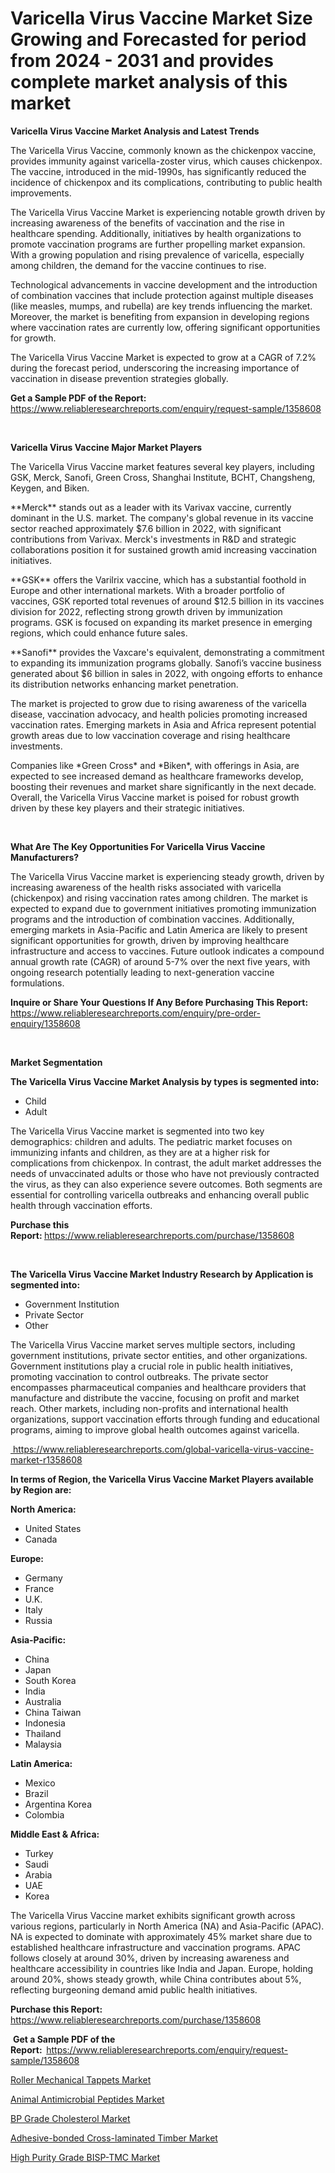 <p><h1>Varicella Virus Vaccine Market Size Growing and Forecasted for period from 2024 - 2031 and provides complete market analysis of this market</h1></p><p><strong>Varicella Virus Vaccine Market Analysis and Latest Trends</strong></p>
<p><p>The Varicella Virus Vaccine, commonly known as the chickenpox vaccine, provides immunity against varicella-zoster virus, which causes chickenpox. The vaccine, introduced in the mid-1990s, has significantly reduced the incidence of chickenpox and its complications, contributing to public health improvements.</p><p>The Varicella Virus Vaccine Market is experiencing notable growth driven by increasing awareness of the benefits of vaccination and the rise in healthcare spending. Additionally, initiatives by health organizations to promote vaccination programs are further propelling market expansion. With a growing population and rising prevalence of varicella, especially among children, the demand for the vaccine continues to rise.</p><p>Technological advancements in vaccine development and the introduction of combination vaccines that include protection against multiple diseases (like measles, mumps, and rubella) are key trends influencing the market. Moreover, the market is benefiting from expansion in developing regions where vaccination rates are currently low, offering significant opportunities for growth.</p><p>The Varicella Virus Vaccine Market is expected to grow at a CAGR of 7.2% during the forecast period, underscoring the increasing importance of vaccination in disease prevention strategies globally.</p></p>
<p><strong>Get a Sample PDF of the Report:&nbsp;</strong> <a href="https://www.reliableresearchreports.com/enquiry/request-sample/1358608?utm_campaign=1477&utm_medium=2&utm_source=Github&utm_content=ia&utm_term=11102024&utm_id=varicella-virus-vaccine">https://www.reliableresearchreports.com/enquiry/request-sample/1358608</a></p>
<p>&nbsp;</p>
<p><strong>Varicella Virus Vaccine Major Market Players</strong></p>
<p><p>The Varicella Virus Vaccine market features several key players, including GSK, Merck, Sanofi, Green Cross, Shanghai Institute, BCHT, Changsheng, Keygen, and Biken. </p><p>**Merck** stands out as a leader with its Varivax vaccine, currently dominant in the U.S. market. The company's global revenue in its vaccine sector reached approximately $7.6 billion in 2022, with significant contributions from Varivax. Merck's investments in R&D and strategic collaborations position it for sustained growth amid increasing vaccination initiatives.</p><p>**GSK** offers the Varilrix vaccine, which has a substantial foothold in Europe and other international markets. With a broader portfolio of vaccines, GSK reported total revenues of around $12.5 billion in its vaccines division for 2022, reflecting strong growth driven by immunization programs. GSK is focused on expanding its market presence in emerging regions, which could enhance future sales.</p><p>**Sanofi** provides the Vaxcare's equivalent, demonstrating a commitment to expanding its immunization programs globally. Sanofi’s vaccine business generated about $6 billion in sales in 2022, with ongoing efforts to enhance its distribution networks enhancing market penetration.</p><p>The market is projected to grow due to rising awareness of the varicella disease, vaccination advocacy, and health policies promoting increased vaccination rates. Emerging markets in Asia and Africa represent potential growth areas due to low vaccination coverage and rising healthcare investments. </p><p>Companies like *Green Cross* and *Biken*, with offerings in Asia, are expected to see increased demand as healthcare frameworks develop, boosting their revenues and market share significantly in the next decade. Overall, the Varicella Virus Vaccine market is poised for robust growth driven by these key players and their strategic initiatives.</p></p>
<p>&nbsp;</p>
<p><strong>What Are The Key Opportunities For Varicella Virus Vaccine Manufacturers?</strong></p>
<p><p>The Varicella Virus Vaccine market is experiencing steady growth, driven by increasing awareness of the health risks associated with varicella (chickenpox) and rising vaccination rates among children. The market is expected to expand due to government initiatives promoting immunization programs and the introduction of combination vaccines. Additionally, emerging markets in Asia-Pacific and Latin America are likely to present significant opportunities for growth, driven by improving healthcare infrastructure and access to vaccines. Future outlook indicates a compound annual growth rate (CAGR) of around 5-7% over the next five years, with ongoing research potentially leading to next-generation vaccine formulations.</p></p>
<p><strong>Inquire or Share Your Questions If Any Before Purchasing This Report:</strong> <a href="https://www.reliableresearchreports.com/enquiry/pre-order-enquiry/1358608?utm_campaign=1477&utm_medium=2&utm_source=Github&utm_content=ia&utm_term=11102024&utm_id=varicella-virus-vaccine">https://www.reliableresearchreports.com/enquiry/pre-order-enquiry/1358608</a></p>
<p>&nbsp;</p>
<p><strong>Market Segmentation</strong></p>
<p><strong>The Varicella Virus Vaccine Market Analysis by types is segmented into:</strong></p>
<p><ul><li>Child</li><li>Adult</li></ul></p>
<p><p>The Varicella Virus Vaccine market is segmented into two key demographics: children and adults. The pediatric market focuses on immunizing infants and children, as they are at a higher risk for complications from chickenpox. In contrast, the adult market addresses the needs of unvaccinated adults or those who have not previously contracted the virus, as they can also experience severe outcomes. Both segments are essential for controlling varicella outbreaks and enhancing overall public health through vaccination efforts.</p></p>
<p><strong>Purchase this Report:&nbsp;</strong><a href="https://www.reliableresearchreports.com/purchase/1358608?utm_campaign=1477&utm_medium=2&utm_source=Github&utm_content=ia&utm_term=11102024&utm_id=varicella-virus-vaccine">https://www.reliableresearchreports.com/purchase/1358608</a></p>
<p>&nbsp;</p>
<p><strong>The Varicella Virus Vaccine Market Industry Research by Application is segmented into:</strong></p>
<p><ul><li>Government Institution</li><li>Private Sector</li><li>Other</li></ul></p>
<p><p>The Varicella Virus Vaccine market serves multiple sectors, including government institutions, private sector entities, and other organizations. Government institutions play a crucial role in public health initiatives, promoting vaccination to control outbreaks. The private sector encompasses pharmaceutical companies and healthcare providers that manufacture and distribute the vaccine, focusing on profit and market reach. Other markets, including non-profits and international health organizations, support vaccination efforts through funding and educational programs, aiming to improve global health outcomes against varicella.</p></p>
<p><a href="https://www.reliableresearchreports.com/global-varicella-virus-vaccine-market-r1358608?utm_campaign=1477&utm_medium=2&utm_source=Github&utm_content=ia&utm_term=11102024&utm_id=varicella-virus-vaccine">&nbsp;https://www.reliableresearchreports.com/global-varicella-virus-vaccine-market-r1358608</a></p>
<p><strong>In terms of Region, the Varicella Virus Vaccine Market Players available by Region are:</strong></p>
<p>
    <p> <strong> North America: </strong>
        <ul>
            <li>United States</li>
            <li>Canada</li>
        </ul>
        </p> 
    <p> <strong> Europe: </strong>
        <ul>
            <li>Germany</li>
            <li>France</li>
            <li>U.K.</li>
            <li>Italy</li>
            <li>Russia</li>
        </ul>
        </p> 
    <p> <strong> Asia-Pacific: </strong>
        <ul>
            <li>China</li>
            <li>Japan</li>
            <li>South Korea</li>
            <li>India</li>
            <li>Australia</li>
            <li>China Taiwan</li>
            <li>Indonesia</li>
            <li>Thailand</li>
            <li>Malaysia</li>
        </ul>
        </p> 
    <p> <strong> Latin America: </strong>
        <ul>
            <li>Mexico</li>
            <li>Brazil</li>
            <li>Argentina Korea</li>
            <li>Colombia</li>
        </ul>
        </p> 
    <p> <strong> Middle East & Africa: </strong>
        <ul>
            <li>Turkey</li>
            <li>Saudi</li>
            <li>Arabia</li>
            <li>UAE</li>
            <li>Korea</li>
        </ul>
    </p>
    </p>
<p><p>The Varicella Virus Vaccine market exhibits significant growth across various regions, particularly in North America (NA) and Asia-Pacific (APAC). NA is expected to dominate with approximately 45% market share due to established healthcare infrastructure and vaccination programs. APAC follows closely at around 30%, driven by increasing awareness and healthcare accessibility in countries like India and Japan. Europe, holding around 20%, shows steady growth, while China contributes about 5%, reflecting burgeoning demand amid public health initiatives.</p></p>
<p><strong>Purchase this Report: </strong><a href="https://www.reliableresearchreports.com/purchase/1358608?utm_campaign=1477&utm_medium=2&utm_source=Github&utm_content=ia&utm_term=11102024&utm_id=varicella-virus-vaccine">https://www.reliableresearchreports.com/purchase/1358608</a></p>
<p>&nbsp;<strong>Get a Sample PDF of the Report:&nbsp;&nbsp;</strong><a href="https://www.reliableresearchreports.com/enquiry/request-sample/1358608?utm_campaign=1477&utm_medium=2&utm_source=Github&utm_content=ia&utm_term=11102024&utm_id=varicella-virus-vaccine">https://www.reliableresearchreports.com/enquiry/request-sample/1358608</a></p>
<p><strong></strong></p>
<p><p><a href="https://www.linkedin.com/pulse/roller-mechanical-tappets-industry-sector-market-dynamics-kgxrc?utm_campaign=1477&utm_medium=2&utm_source=Github&utm_content=ia&utm_term=11102024&utm_id=varicella-virus-vaccine">Roller Mechanical Tappets Market</a></p><p><a href="https://www.linkedin.com/pulse/influencing-factors-animal-antimicrobial-peptides-market-insights-cy9fc?utm_campaign=1477&utm_medium=2&utm_source=Github&utm_content=ia&utm_term=11102024&utm_id=varicella-virus-vaccine">Animal Antimicrobial Peptides Market</a></p><p><a href="https://www.linkedin.com/pulse/driving-forces-global-bp-grade-cholesterol-market-trends-applications-jmegc?utm_campaign=1477&utm_medium=2&utm_source=Github&utm_content=ia&utm_term=11102024&utm_id=varicella-virus-vaccine">BP Grade Cholesterol Market</a></p><p><a href="https://www.linkedin.com/pulse/global-adhesive-bonded-cross-laminated-timber-market-projected-awnnc?utm_campaign=1477&utm_medium=2&utm_source=Github&utm_content=ia&utm_term=11102024&utm_id=varicella-virus-vaccine">Adhesive-bonded Cross-laminated Timber Market</a></p><p><a href="https://www.linkedin.com/pulse/high-purity-grade-bisp-tmc-market-size-share-growth-analysis-type-xg64c?utm_campaign=1477&utm_medium=2&utm_source=Github&utm_content=ia&utm_term=11102024&utm_id=varicella-virus-vaccine">High Purity Grade BISP-TMC Market</a></p></p>